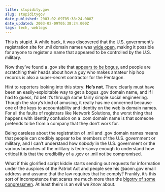```yaml
---
title: stupidity.gov
slug: stupiditygov
date_published: 2003-02-09T05:38:24.000Z
date_updated: 2003-02-09T05:38:24.000Z
tags: tech, weblogs
---
```


This is stupid. A while back, it was discovered that the U.S. government’s registration site for .mil domain names was [wide open](http://www.theregister.co.uk/content/55/29026.html), making it possible for anyone to register a name that appeared to be controlled by the U.S. military.

Now they’ve found a .gov site that [appears to be bogus](http://www.infoworld.com/article/03/02/07/HNmysterysite_1.html), and people are scratching their heads about how a guy who makes amateur hip hop records is also a super-secret contractor for the Pentagon.

Hint to reporters looking into this story: **He’s not.** There clearly must have been an easily-exploitable way to get a bogus .gov domain name, and if I had to guess, I’d bet it’s through some fairly simple social engineering. Though the story’s kind of amusing, it really has me concerned because one of the keys to accountability and identity on the web is domain names. For all the faults of registrars like Network Solutions, the worst thing that happens with identity confusion on a .com domain name is that someone pretends to be from a company that they don’t work for.

Being careless about the registration of .mil and .gov domain names means that people can credibly appear to be members of the U.S. government or military, and I can’t understand how *nobody* in the U.S. government or the various branches of the military is tech-savvy enough to understand how critical it is that the credibility of a .gov or .mil not be compromised.

What if this glorified script kiddie starts sending out requests for information under the auspices of the Patriot Act and people see his @aonn.gov email address and assume that the law requires that he comply? Frankly, it’s this sort of incompetence that scares me much more than the [bigotry of some congressmen](http://newsobserver.com/nc24hour/ncnews/story/2183302p-2067371c.html). At least theirs is an evil we *know* about.
